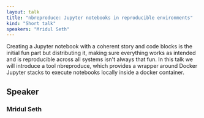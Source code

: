 ```yaml
---
layout: talk
title: "nbreproduce: Jupyter notebooks in reproducible environments"
kind: "Short talk"
speakers: "Mridul Seth"
---
```


Creating a Jupyter notebook with a coherent story and code blocks is the initial fun part but distributing it, making sure everything works as intended and is reproducible across all systems isn't always that fun. In this talk we will introduce a tool nbreproduce, which provides a wrapper around Docker Jupyter stacks to execute notebooks locally inside a docker container.

## Speaker

### Mridul Seth


